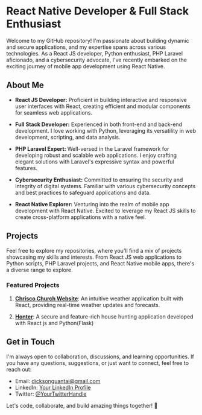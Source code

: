 # React Native Developer & Full Stack Enthusiast

Welcome to my GitHub repository! I'm passionate about building dynamic and secure applications, and my expertise spans across various technologies. As a React JS developer, Python enthusiast, PHP Laravel aficionado, and a cybersecurity advocate, I've recently embarked on the exciting journey of mobile app development using React Native.

## About Me

- **React JS Developer:** Proficient in building interactive and responsive user interfaces with React, creating efficient and modular components for seamless web applications.

- **Full Stack Developer:** Experienced in both front-end and back-end development. I love working with Python, leveraging its versatility in web development, scripting, and data analysis.

- **PHP Laravel Expert:** Well-versed in the Laravel framework for developing robust and scalable web applications. I enjoy crafting elegant solutions with Laravel's expressive syntax and powerful features.

- **Cybersecurity Enthusiast:** Committed to ensuring the security and integrity of digital systems. Familiar with various cybersecurity concepts and best practices to safeguard applications and data.

- **React Native Explorer:** Venturing into the realm of mobile app development with React Native. Excited to leverage my React JS skills to create cross-platform applications with a native feel.

## Projects

Feel free to explore my repositories, where you'll find a mix of projects showcasing my skills and interests. From React JS web applications to Python scripts, PHP Laravel projects, and React Native mobile apps, there's a diverse range to explore.

### Featured Projects

1. [**Chrisco Church Website**](https://chrisco-church-frontend.vercel.app/): An intuitive weather application built with React, providing real-time weather updates and forecasts.

2. [**Honter**](link-to-laravel-secure-blog): A secure and feature-rich house hunting application developed with React js and Python(Flask)


## Get in Touch

I'm always open to collaboration, discussions, and learning opportunities. If you have any questions, suggestions, or just want to connect, feel free to reach out:

- Email: dicksonguantai@gmail.com
- LinkedIn: [Your LinkedIn Profile](link-to-linkedin)
- Twitter: [@YourTwitterHandle](link-to-twitter)

Let's code, collaborate, and build amazing things together! 🚀
